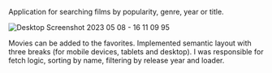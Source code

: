 Application for searching films by popularity, genre, year or title. 

![Desktop Screenshot 2023 05 08 - 16 11 09 95](https://user-images.githubusercontent.com/103362175/236836105-3c4a1c4d-5872-4d55-a00c-5c30ddeea66a.png)

Movies can be added to the favorites.
Implemented semantic layout with three breaks (for mobile devices, tablets and desktop).
I was responsible for fetch logic, sorting by name, filtering by release year and loader.
